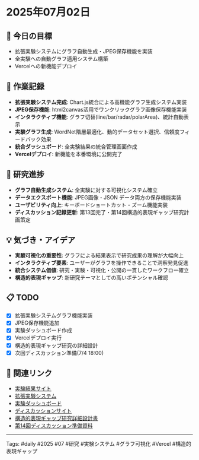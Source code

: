 # 2025年07月02日

## 🎯 今日の目標
- 拡張実験システムにグラフ自動生成・JPEG保存機能を実装
- 全実験への自動グラフ適用システム構築
- Vercelへの新機能デプロイ

## 📝 作業記録
- **拡張実験システム完成**: Chart.js統合による高機能グラフ生成システム実装
- **JPEG保存機能**: html2canvas活用でワンクリックグラフ画像保存機能実装
- **インタラクティブ機能**: グラフ切替(line/bar/radar/polarArea)、統計自動表示
- **実験グラフ生成**: WordNet階層最適化、動的データセット選択、信頼度フィードバック効果
- **統合ダッシュボード**: 全実験結果の統合管理画面作成
- **Vercelデプロイ**: 新機能を本番環境に公開完了

## 🔬 研究進捗
- **グラフ自動生成システム**: 全実験に対する可視化システム確立
- **データエクスポート機能**: JPEG画像・JSON データ両方の保存機能実装  
- **ユーザビリティ向上**: キーボードショートカット・ズーム機能実装
- **ディスカッション記録更新**: 第13回完了・第14回構造的表現ギャップ研究計画策定

## 💡 気づき・アイデア
- **実験可視化の重要性**: グラフによる結果表示で研究成果の理解が大幅向上
- **インタラクティブ要素**: ユーザーがグラフを操作できることで洞察発見促進
- **統合システム価値**: 研究・実験・可視化・公開の一貫したワークフロー確立
- **構造的表現ギャップ**: 新研究テーマとしての高いポテンシャル確認

## 📋 TODO
- [x] 拡張実験システムグラフ機能実装
- [x] JPEG保存機能追加
- [x] 実験ダッシュボード作成
- [x] Vercelデプロイ実行
- [x] 構造的表現ギャップ研究の詳細設計
- [x] 次回ディスカッション準備(7/4 18:00)

## 🔗 関連リンク
- [実験結果サイト](https://study-research-pgwf6m1ji-tk561s-projects.vercel.app/experiment_results/)
- [拡張実験システム](/mnt/c/Desktop/Research/research_experiments/enhanced_experiment_system_with_graphs.py)
- [実験ダッシュボード](/mnt/c/Desktop/Research/research_experiments/experiment_dashboard.html)
- [ディスカッションサイト](https://study-research-pgwf6m1ji-tk561s-projects.vercel.app/discussion-site/)
- [構造的表現ギャップ研究詳細設計書](/mnt/c/Desktop/Research/structural_gap_research_detailed_design.md)
- [第14回ディスカッション準備資料](/mnt/c/Desktop/Research/discussion_14_preparation.md)

---
Tags: #daily #2025 #07 #研究 #実験システム #グラフ可視化 #Vercel #構造的表現ギャップ